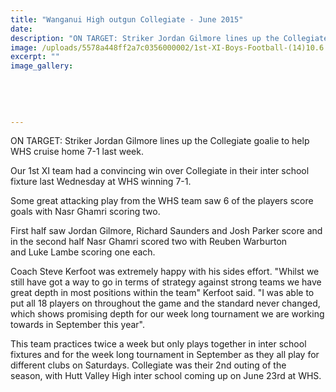 ```yaml
---
title: "Wanganui High outgun Collegiate - June 2015"
date: 
description: "ON TARGET: Striker Jordan Gilmore lines up the Collegiate goalie to help WHS cruise home 7-1 last week."
image: /uploads/5578a448ff2a7c0356000002/1st-XI-Boys-Football-(14)10.6.15.MUL.JPG
excerpt: ""
image_gallery:
    
    
    
    
    
---
```


<p>ON TARGET: Striker Jordan Gilmore lines up the Collegiate goalie to help WHS cruise home 7-1 last week.</p>
<p>Our 1st XI team had a convincing win over Collegiate in their inter school fixture last Wednesday at WHS winning 7-1.&nbsp;</p>
<p>Some great attacking play from the WHS team saw 6 of the players score goals with Nasr Ghamri scoring two.&nbsp;</p>
<p>First half saw&nbsp;Jordan Gilmore,&nbsp;Richard Saunders and Josh Parker score and in the second half&nbsp;Nasr Ghamri scored two with&nbsp;Reuben Warburton and&nbsp;Luke Lambe scoring one each.&nbsp;</p>
<p>Coach Steve Kerfoot was extremely happy with his sides effort. "Whilst we still have got a way to go in terms of strategy against strong teams we have great depth in most positions within the team" Kerfoot said. "I was able to put all 18 players on throughout the game and the standard never changed, which shows promising depth for our&nbsp;week long tournament we&nbsp;are working towards in September this year".&nbsp;</p>
<p>This team practices twice a week but only plays together in inter school fixtures and for the week long&nbsp;tournament in September as they all play for different clubs on Saturdays. Collegiate was their 2nd outing of the season,&nbsp;with Hutt Valley High inter school coming up on June 23rd at WHS.</p>

